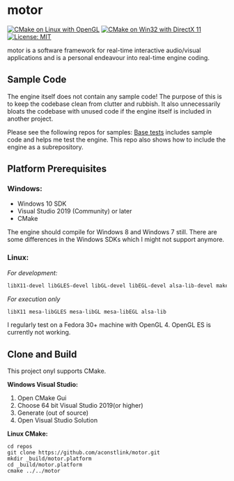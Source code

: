 # motor

[![CMake on Linux with OpenGL](https://github.com/aconstlink/motor/actions/workflows/cmake-lin-gcc-gl.yml/badge.svg)](https://github.com/aconstlink/motor/actions/workflows/cmake-lin-gcc-gl.yml)
[![CMake on Win32 with DirectX 11](https://github.com/aconstlink/motor/actions/workflows/cmake-win32-dx11.yml/badge.svg)](https://github.com/aconstlink/motor/actions/workflows/cmake-win32-dx11.yml)
[![License: MIT](https://img.shields.io/badge/License-MIT-yellow.svg)](https://opensource.org/licenses/MIT)

motor is a software framework for real-time interactive audio/visual applications and is a personal endeavour into real-time engine coding. 

## Sample Code

The engine itself does not contain any sample code! The purpose of this is to keep the codebase clean from clutter and rubbish. It also unnecessarily bloats the codebase with unused code if the engine itself is included in another project.

Please see the following repos for samples:
[Base tests](https://github.com/aconstlink/motor_suites) includes sample code and helps me test the engine. This repo also shows how to include the engine as a subrepository.

## Platform Prerequisites

### Windows:
 - Windows 10 SDK
 - Visual Studio 2019 (Community) or later
 - CMake
 
 The engine should compile for Windows 8 and Windows 7 still. There are some differences in the Windows SDKs which I might not support anymore.

### Linux:

*For development:*
```bash
libX11-devel libGLES-devel libGL-devel libEGL-devel alsa-lib-devel make cmake gcc gcc-c++
```
*For execution only*
```bash
libX11 mesa-libGLES mesa-libGL mesa-libEGL alsa-lib
```

I regularly test on a Fedora 30+ machine with OpenGL 4. OpenGL ES is currently not working.


## Clone and Build

This project onyl supports CMake.

**Windows Visual Studio:**  
1. Open CMake Gui
2. Choose 64 bit Visual Studio 2019(or higher)
3. Generate (out of source)
4. Open Visual Studio Solution
   
**Linux CMake:**  
```
cd repos
git clone https://github.com/aconstlink/motor.git
mkdir _build/motor.platform
cd _build/motor.platform
cmake ../../motor
```


